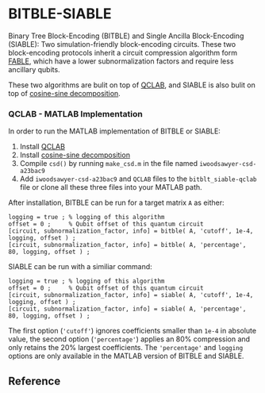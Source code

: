 # BITBLE-SIABLE
Binary Tree Block-Encoding (BITBLE) and Single Ancilla Block-Encoding (SIABLE): Two simulation-friendly block-encoding circuits. These two block-encoding protocols inherit a circuit compression algorithm form [FABLE](https://github.com/QuantumComputingLab/fable), which have a lower subnormalization factors and require less ancillary qubits.

These two algorithms are bulit on top of [QCLAB](https://github.com/QuantumComputingLab/qclab), and SIABLE is also bulit on top of [cosine-sine decomposition](https://www.mathworks.com/matlabcentral/fileexchange/50402-cosine-sine-decomposition).


### QCLAB - MATLAB Implementation ###

In order to run the MATLAB implementation of BITBLE or SIABLE:

1. Install [QCLAB](https://github.com/QuantumComputingLab/qclab)
2. Install [cosine-sine decomposition](https://www.mathworks.com/matlabcentral/fileexchange/50402-cosine-sine-decomposition)
3. Compile `csd()` by running `make_csd.m` in the file named `iwoodsawyer-csd-a23bac9`
4. Add `iwoodsawyer-csd-a23bac9` and `QCLAB` files to the `bitblt_siable-qclab` file or clone all these three files into your MATLAB path.

After installation, BITBLE can be run for a target matrix `A` as either:

 ```
logging = true ; % logging of this algorithm
offset = 0 ;     % Qubit offset of this quantum circuit
[circuit, subnormalization_factor, info] = bitble( A, 'cutoff', 1e-4, logging, offset ) ;
[circuit, subnormalization_factor, info] = bitble( A, 'percentage', 80, logging, offset ) ;
```

SIABLE can be run with a similiar command: 

 ```
logging = true ; % logging of this algorithm
offset = 0 ;     % Qubit offset of this quantum circuit
[circuit, subnormalization_factor, info] = siable( A, 'cutoff', 1e-4, logging, offset ) ;
[circuit, subnormalization_factor, info] = siable( A, 'percentage', 80, logging, offset ) ;
```
    
The first option (`'cutoff'`) ignores coefficients smaller than `1e-4` in absolute value, the second option
(`'percentage'`) applies an 80% compression and only retains the 20% largest coefficients. The `'percentage'` and `logging` options are only available in the MATLAB version of BITBLE and SIABLE.

## Reference
